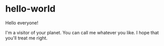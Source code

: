 # hello-world

Hello everyone!

I'm a visitor of your planet. You can call me whatever you like.
I hope that you'll treat me right.
